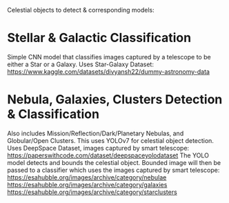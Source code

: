 Celestial objects to detect & corresponding models:

# Stellar & Galactic Classification
Simple CNN model that classifies images captured by a telescope to be either a Star or a Galaxy.
Uses Star-Galaxy Dataset:
https://www.kaggle.com/datasets/divyansh22/dummy-astronomy-data

# Nebula, Galaxies, Clusters Detection & Classification
Also includes Mission/Reflection/Dark/Planetary Nebulas, and Globular/Open Clusters.
This uses YOLOv7 for celestial object detection. Uses DeepSpace Dataset, images captured by smart telescope:
https://paperswithcode.com/dataset/deepspaceyolodataset
The YOLO model detects and bounds the celestial object. Bounded image will then be passed
to a classifier which uses the images captured by smart telescope:
https://esahubble.org/images/archive/category/nebulae
https://esahubble.org/images/archive/category/galaxies
https://esahubble.org/images/archive/category/starclusters
